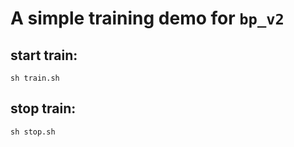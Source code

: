 # A simple training demo for `bp_v2`

## start train:
```
sh train.sh
```

## stop train:
```
sh stop.sh
```
